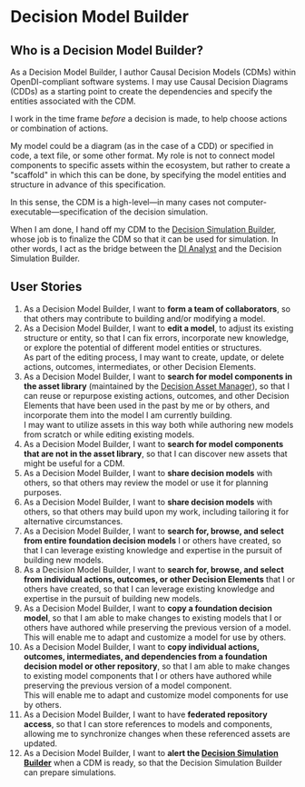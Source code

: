 # Decision Model Builder

## Who is a Decision Model Builder?

As a Decision Model Builder, I author Causal Decision Models (CDMs) within OpenDI-compliant software systems. I may use Causal Decision Diagrams (CDDs) as a starting point to create the dependencies and specify the entities associated with the CDM.

I work in the time frame *before* a decision is made, to help choose actions or combination of actions.

My model could be a diagram (as in the case of a CDD) or specified in code, a text file, or some other format. My role is not to connect model components to specific assets within the ecosystem, but rather to create a "scaffold" in which this can be done, by specifying the model entities and structure in advance of this specification.

In this sense, the CDM is a high-level—in many cases not computer-executable—specification of the decision simulation.

When I am done, I hand off my CDM to the [Decision Simulation Builder](./Decision%20Simulation%20Builder.md), whose job is to finalize the CDM so that it can be used for simulation.  In other words, I act as the bridge between the [DI Analyst](./DI%20Analyst.md) and the Decision Simulation Builder.

## User Stories

1. As a Decision Model Builder, I want to **form a team of collaborators**, so that others may contribute to building and/or modifying a model.
2. As a Decision Model Builder, I want to **edit a model**, to adjust its existing structure or entity, so that I can fix errors, incorporate new knowledge, or explore the potential of different model entities or structures.  
   As part of the editing process, I may want to create, update, or delete actions, outcomes, intermediates, or other Decision Elements.
3. As a Decision Model Builder, I want to **search for model components in the asset library** (maintained by the [Decision Asset Manager](./Decision%20Asset%20Manager.md)), so that I can reuse or repurpose existing actions, outcomes, and other Decision Elements that have been used in the past by me or by others, and incorporate them into the model I am currently building.  
   I may want to utilize assets in this way both while authoring new models from scratch or while editing existing models.
4. As a Decision Model Builder, I want to **search for model components that are not in the asset library**, so that I can discover new assets that might be useful for a CDM.
5. As a Decision Model Builder, I want to **share decision models** with others, so that others may review the model or use it for planning purposes.
6. As a Decision Model Builder, I want to **share decision models** with others, so that others may build upon my work, including tailoring it for alternative circumstances.
7. As a Decision Model Builder, I want to **search for, browse, and select from entire foundation decision models** I or others have created, so that I can leverage existing knowledge and expertise in the pursuit of building new models.
8. As a Decision Model Builder, I want to **search for, browse, and select from individual actions, outcomes, or other Decision Elements** that I or others have created, so that I can leverage existing knowledge and expertise in the pursuit of building new models.
9. As a Decision Model Builder, I want to **copy a foundation decision model**, so that I am able to make changes to existing models that I or others have authored while preserving the previous version of a model.  
   This will enable me to adapt and customize a model for use by others.
10. As a Decision Model Builder, I want to **copy individual actions, outcomes, intermediates, and dependencies from a foundation decision model or other repository**, so that I am able to make changes to existing model components that I or others have authored while preserving the previous version of a model component.  
	This will enable me to adapt and customize model components for use by others.
11. As a Decision Model Builder, I want to have **federated repository access**, so that I can store references to models and components, allowing me to synchronize changes when these referenced assets are updated.
12. As a Decision Model Builder, I want to **alert the [Decision Simulation Builder](./Decision%20Simulation%20Builder.md)** when a CDM is ready, so that the Decision Simulation Builder can prepare simulations.